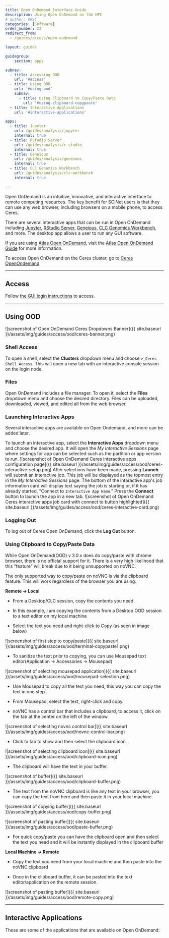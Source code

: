 ```yaml
---
title: Open OnDemand Interface Guide
description: Using Open OnDemand on the HPC
# author: VRSC
categories: [Software]
order_number: 23
redirect_from: 
  - /guides/access/open-ondemand

layout: guides

guidegroup:
    section: apps

subnav:
  - title: Accessing OOD
    url: '#access'
  - title: Using OOD
    url: '#using-ood'
    subnav:
      - title: Using Clipboard to Copy/Paste Data
        url: '#using-clipboard-copypaste'
  - title: Interactive Applications
    url: '#interactive-applications'

apps:
  - title: Jupyter
    url: /guides/analysis/jupyter
    internal: true
  - title: RStudio Server
    url: /guides/analysis/r-studio
    internal: true
  - title: Geneious
    url: /guides/analysis/geneious
    internal: true
  - title: CLC Genomics Workbench
    url: /guides/analysis/clc-workbench
    internal: true

---
```


Open OnDemand is an intuitive, innovative, and interactive interface to remote computing resources. The key benefit for SCINet users is that they can use any web browser, including browsers on a mobile phone, to access Ceres. 

There are several interactive apps that can be run in Open OnDemand including [Jupyter](/guides/analysis/jupyter), [RStudio Server](/guides/analysis/r-studio), [Geneious](/guides/analysis/geneious), [CLC Genomics Workbench](/guides/analysis/clc-workbench), and more. The desktop app allows a user to run any GUI software.

If you are using [Atlas Open OnDemand](https://atlas-ood.hpc.msstate.edu/), visit the [Atlas Open OnDemand Guide](https://www.hpc.msstate.edu/computing/atlas/ood.php) for more information. 

To access Open OnDemand on the Ceres cluster, go to [Ceres OpenOndemand](http://ceres-ood.scinet.usda.gov/)<!--excerpt-->

---
## Access
Follow [the GUI login instructions](/guides/access/gui#gui-login) to access.

---

## Using OOD
![screenshot of Open OnDemand Ceres Dropdowns Banner]({{ site.baseurl }}/assets/img/guides/access/ood/ceres-banner.png)
### Shell Access
To open a shell, select the **Clusters** dropdown menu and choose `>_Ceres Shell Access`. This will open a new tab with an interactive console session on the login node.

### Files
Open OnDemand includes a file manager. To open it, select the **Files** dropdown menu and choose the desired directory. Files can be uploaded, downloaded, viewed, and edited all from the web browser.

### Launching Interactive Apps
Several interactive apps are available on Open Ondemand, and more can be added later. 

To launch an interactive app, select the **Interactive Apps** dropdown menu and choose the desired app. It will open the *My Interactive Sessions* page where settings for app can be selected such as the partition or app version to run. 
![screenshot of Open OnDemand Ceres interactive apps configuration page]({{ site.baseurl }}/assets/img/guides/access/ood/ceres-interactive-setup.png)
After selections have been made, pressing **Launch** will submit an interactive job. This job will be displayed as the topmost entry in the *My Interactive Sessions* page. The bottom of the intaractive app's job information card will display text saying the job is starting or, if it has already started, "Connect to `Interactive App Name`." Press the **Connect** button to launch the app in a new tab. 
![screenshot of Open OnDemand Ceres interactive apps job card with connect to button highlighted]({{ site.baseurl }}/assets/img/guides/access/ood/ceres-interactive-card.png)

### Logging Out
To log out of Ceres Open OnDemand, click the **Log Out** button. 

### Using Clipboard to Copy/Paste Data

While Open OnDemand(OOD) v 3.0.x does do copy/paste with chrome browser, there is no official support for it. There is a very high likelihood that this “feature” will break due to it being unsupported on noVNC. 

The only supported way to copy/paste on noVNC is via the clipboard feature. This will work regardless of the browser you are using. 

**Remote -> Local**

- From a Desktop/CLC session, copy the contents you need 

- In this example, I am copying the contents from a Desktop OOD session to a text editor on my local machine 

- Select the text you need and right-click to Copy (as seen in image below)

![screenshot of first step to copy/paste]({{ site.baseurl }}/assets/img/guides/access/ood/terminal-copypaste1.png)

- To sanitize the text prior to copying, you can use Mousepad text editor(Application -> Accessories -> Mousepad)

![screenshot of selecting mousepad application]({{ site.baseurl }}/assets/img/guides/access/ood/mousepad-selection.png)

- Use Mousepad to copy all the text you need, this way you can copy the text in one step. 

- From Mousepad, select the text, right-click and copy.  

- noVNC has a control bar that includes a clipboard, to access it, click on the tab at the center on the left of the window. 

![screenshot of selecting novnc control bar]({{ site.baseurl }}/assets/img/guides/access/ood/novnc-control-bar.png)

- Click to tab to show and then select the clipboard icon.

![screenshot of selecting clipboard icon]({{ site.baseurl }}/assets/img/guides/access/ood/clipboard-icon.png)

- The clipboard will have the text in your buffer.

![screenshot of buffer]({{ site.baseurl }}/assets/img/guides/access/ood/clipboard-buffer.png)

- The text from the noVNC clipboard is like any text in your browser, you can copy the text from here and then paste it in your local machine. 

![screenshot of copying buffer]({{ site.baseurl }}/assets/img/guides/access/ood/copy-buffer.png)

![screenshot of pasting buffer]({{ site.baseurl }}/assets/img/guides/access/ood/paste-buffer.png)

- For quick copy/paste you can have the clipboard open and then select the text you need and it will be instantly displayed in the clipboard buffer

**Local Machine -> Remote**

- Copy the text you need from your local machine and then paste into the noVNC clipboard

- Once in the clipboard buffer, it can be pasted into the text editor/application on the remote session. 

![screenshot of pasting buffer]({{ site.baseurl }}/assets/img/guides/access/ood/remote-copy.png)


---

## Interactive Applications

These are some of the applications that are available on Open OnDemand:
